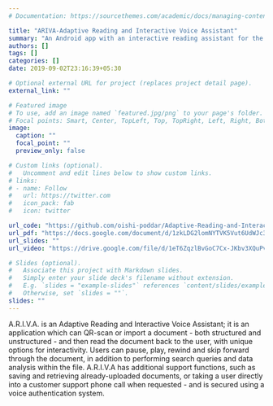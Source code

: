```yaml
---
# Documentation: https://sourcethemes.com/academic/docs/managing-content/

title: "ARIVA-Adaptive Reading and Interactive Voice Assistant"
summary: "An Android app with an interactive reading assistant for the visually impaired."
authors: []
tags: []
categories: []
date: 2019-09-02T23:16:39+05:30

# Optional external URL for project (replaces project detail page).
external_link: ""

# Featured image
# To use, add an image named `featured.jpg/png` to your page's folder.
# Focal points: Smart, Center, TopLeft, Top, TopRight, Left, Right, BottomLeft, Bottom, BottomRight.
image:
  caption: ""
  focal_point: ""
  preview_only: false

# Custom links (optional).
#   Uncomment and edit lines below to show custom links.
# links:
# - name: Follow
#   url: https://twitter.com
#   icon_pack: fab
#   icon: twitter

url_code: "https://github.com/oishi-poddar/Adaptive-Reading-and-Interactive-Voice-Assistant"
url_pdf: "https://docs.google.com/document/d/1zkLDG2lomNYTVK5Vut6UdWJc3Nf2BaZlf6oESdUvKE4/edit?usp=sharing"
url_slides: ""
url_video: "https://drive.google.com/file/d/1eT6ZqzlBvGoC7Cx-JKbv3XQuPvjvSEx-/view?usp=sharing"

# Slides (optional).
#   Associate this project with Markdown slides.
#   Simply enter your slide deck's filename without extension.
#   E.g. `slides = "example-slides"` references `content/slides/example-slides.md`.
#   Otherwise, set `slides = ""`.
slides: ""
---
```

A.R.I.V.A. is an Adaptive Reading and Interactive Voice Assistant; it is an application which can QR-scan or import a document - both structured and unstructured - and then read the document back to the user, with unique options for interactivity. Users can pause, play, rewind and skip forward through the document, in addition to performing search queries and data analysis within the file. A.R.I.V.A has additional support functions, such as saving and retrieving already-uploaded documents, or taking a user directly into a customer support phone call when requested - and is secured using a voice authentication system.
